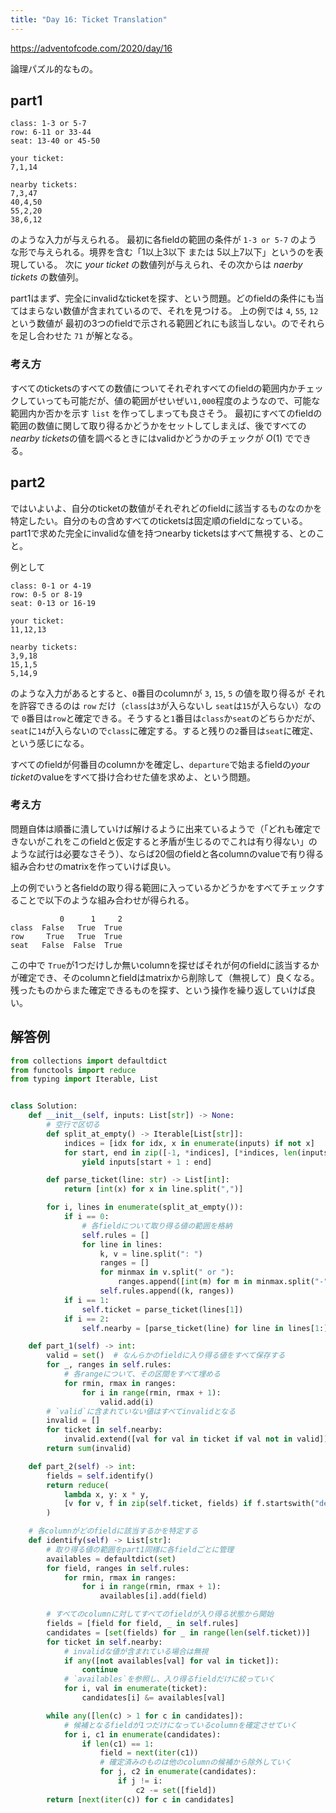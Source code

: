 ```yaml
---
title: "Day 16: Ticket Translation"
---
```


https://adventofcode.com/2020/day/16

論理パズル的なもの。


## part1

```
class: 1-3 or 5-7
row: 6-11 or 33-44
seat: 13-40 or 45-50

your ticket:
7,1,14

nearby tickets:
7,3,47
40,4,50
55,2,20
38,6,12
```

のような入力が与えられる。
最初に各fieldの範囲の条件が `1-3 or 5-7` のような形で与えられる。境界を含む「1以上3以下 または 5以上7以下」というのを表現している。
次に *your ticket* の数値列が与えられ、その次からは *naerby tickets* の数値列。

part1はまず、完全にinvalidなticketを探す、という問題。どのfieldの条件にも当てはまらない数値が含まれているので、それを見つける。
上の例では `4`, `55`, `12` という数値が 最初の3つのfieldで示される範囲どれにも該当しない。のでそれらを足し合わせた `71` が解となる。


### 考え方

すべてのticketsのすべての数値についてそれぞれすべてのfieldの範囲内かチェックしていっても可能だが、値の範囲がせいぜい`1,000`程度のようなので、可能な範囲内か否かを示す `list` を作ってしまっても良さそう。
最初にすべてのfieldの範囲の数値に関して取り得るかどうかをセットしてしまえば、後ですべての*nearby tickets*の値を調べるときにはvalidかどうかのチェックが $O(1)$ でできる。


## part2

ではいよいよ、自分のticketの数値がそれぞれどのfieldに該当するものなのかを特定したい。自分のもの含めすべてのticketsは固定順のfieldになっている。part1で求めた完全にinvalidな値を持つnearby ticketsはすべて無視する、とのこと。

例として

```
class: 0-1 or 4-19
row: 0-5 or 8-19
seat: 0-13 or 16-19

your ticket:
11,12,13

nearby tickets:
3,9,18
15,1,5
5,14,9
```

のような入力があるとすると、`0`番目のcolumnが `3`, `15`, `5` の値を取り得るが それを許容できるのは `row` だけ（`class`は`3`が入らないし `seat`は`15`が入らない）なので `0`番目は`row`と確定できる。そうすると`1`番目は`class`か`seat`のどちらかだが、`seat`に`14`が入らないので`class`に確定する。すると残りの`2`番目は`seat`に確定、という感じになる。

すべてのfieldが何番目のcolumnかを確定し、`departure`で始まるfieldの*your ticket*のvalueをすべて掛け合わせた値を求めよ、という問題。


### 考え方

問題自体は順番に潰していけば解けるように出来ているようで（「どれも確定できないがこれをこのfieldと仮定すると矛盾が生じるのでこれは有り得ない」のような試行は必要なさそう）、ならば20個のfieldと各columnのvalueで有り得る組み合わせのmatrixを作っていけば良い。

上の例でいうと各fieldの取り得る範囲に入っているかどうかをすべてチェックすることで以下のような組み合わせが得られる。

```
           0      1     2
class  False   True  True
row     True   True  True
seat   False  False  True
```

この中で `True`が1つだけしか無いcolumnを探せばそれが何のfieldに該当するかが確定でき、そのcolumnとfieldはmatrixから削除して（無視して）良くなる。残ったものからまた確定できるものを探す、という操作を繰り返していけば良い。


## 解答例

```python
from collections import defaultdict
from functools import reduce
from typing import Iterable, List


class Solution:
    def __init__(self, inputs: List[str]) -> None:
        # 空行で区切る
        def split_at_empty() -> Iterable[List[str]]:
            indices = [idx for idx, x in enumerate(inputs) if not x]
            for start, end in zip([-1, *indices], [*indices, len(inputs)]):
                yield inputs[start + 1 : end]

        def parse_ticket(line: str) -> List[int]:
            return [int(x) for x in line.split(",")]

        for i, lines in enumerate(split_at_empty()):
            if i == 0:
                # 各fieldについて取り得る値の範囲を格納
                self.rules = []
                for line in lines:
                    k, v = line.split(": ")
                    ranges = []
                    for minmax in v.split(" or "):
                        ranges.append([int(m) for m in minmax.split("-")])
                    self.rules.append((k, ranges))
            if i == 1:
                self.ticket = parse_ticket(lines[1])
            if i == 2:
                self.nearby = [parse_ticket(line) for line in lines[1:]]

    def part_1(self) -> int:
        valid = set()  # なんらかのfieldに入り得る値をすべて保存する
        for _, ranges in self.rules:
            # 各rangeについて、その区間をすべて埋める
            for rmin, rmax in ranges:
                for i in range(rmin, rmax + 1):
                    valid.add(i)
        # `valid`に含まれていない値はすべてinvalidとなる
        invalid = []
        for ticket in self.nearby:
            invalid.extend([val for val in ticket if val not in valid])
        return sum(invalid)

    def part_2(self) -> int:
        fields = self.identify()
        return reduce(
            lambda x, y: x * y,
            [v for v, f in zip(self.ticket, fields) if f.startswith("departure")],
        )

    # 各columnがどのfieldに該当するかを特定する
    def identify(self) -> List[str]:
        # 取り得る値の範囲をpart1同様に各fieldごとに管理
        availables = defaultdict(set)
        for field, ranges in self.rules:
            for rmin, rmax in ranges:
                for i in range(rmin, rmax + 1):
                    availables[i].add(field)

        # すべてのcolumnに対してすべてのfieldが入り得る状態から開始
        fields = [field for field, _ in self.rules]
        candidates = [set(fields) for _ in range(len(self.ticket))]
        for ticket in self.nearby:
            # invalidな値が含まれている場合は無視
            if any([not availables[val] for val in ticket]):
                continue
            # `availables`を参照し、入り得るfieldだけに絞っていく
            for i, val in enumerate(ticket):
                candidates[i] &= availables[val]

        while any([len(c) > 1 for c in candidates]):
            # 候補となるfieldが1つだけになっているcolumnを確定させていく
            for i, c1 in enumerate(candidates):
                if len(c1) == 1:
                    field = next(iter(c1))
                    # 確定済みのものは他のcolumnの候補から除外していく
                    for j, c2 in enumerate(candidates):
                        if j != i:
                            c2 -= set([field])
        return [next(iter(c)) for c in candidates]
```